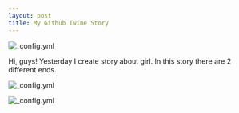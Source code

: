 ```yaml
---
layout: post
title: My Github Twine Story 
---
```

![_config.yml](http://prepexpert.com/wp-content/uploads/2016/02/Art-of-Storytelling.jpg)

Hi, guys! Yesterday I create story about girl. In this story there are 2 different ends.

![_config.yml](https://assets-cdn.github.com/images/modules/open_graph/github-octocat.png)

![_config.yml](https://aymannadeemdotcom.files.wordpress.com/2014/06/2014-06-22-07-38-33.jpg)

